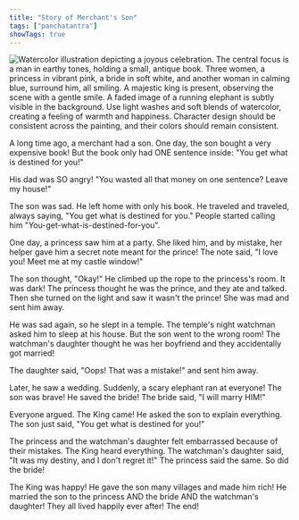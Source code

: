```yaml
---
title: "Story of Merchant's Son"
tags: ["panchatantra"]
showTags: true
---
```


![Watercolor illustration depicting a joyous celebration. The central focus is a man in earthy tones, holding a small, antique book. Three women, a princess in vibrant pink, a bride in soft white, and another woman in calming blue, surround him, all smiling.  A majestic king is present, observing the scene with a gentle smile.  A faded image of a running elephant is subtly visible in the background. Use light washes and soft blends of watercolor, creating a feeling of warmth and happiness. Character design should be consistent across the painting, and their colors should remain consistent.](/images/image_panchatantra-story-of-merchants-son1.png)


A long time ago, a merchant had a son.  One day, the son bought a very expensive book!  But the book only had ONE sentence inside:  "You get what is destined for you!" 

His dad was SO angry!  "You wasted all that money on one sentence?  Leave my house!" 

The son was sad. He left home with only his book.  He traveled and traveled, always saying, "You get what is destined for you."  People started calling him "You-get-what-is-destined-for-you".

One day, a princess saw him at a party.  She liked him, and by mistake, her helper gave him a secret note meant for the prince! The note said, "I love you! Meet me at my castle window!" 

The son thought, "Okay!"  He climbed up the rope to the princess's room.  It was dark! The princess thought he was the prince, and they ate and talked. Then she turned on the light and saw it wasn't the prince!  She was mad and sent him away.

He was sad again, so he slept in a temple.  The temple's night watchman asked him to sleep at his house.  But the son went to the wrong room!  The watchman's daughter thought he was her boyfriend and they accidentally got married!

The daughter said, "Oops!  That was a mistake!" and sent him away. 

Later, he saw a wedding.  Suddenly, a scary elephant ran at everyone!  The son was brave! He saved the bride!  The bride said, "I will marry HIM!" 

Everyone argued. The King came! He asked the son to explain everything. The son just said, "You get what is destined for you!" 

The princess and the watchman's daughter felt embarrassed because of their mistakes.  The King heard everything. The watchman's daughter said, "It was my destiny, and I don't regret it!" The princess said the same. So did the bride!

The King was happy! He gave the son many villages and made him rich! He married the son to the princess AND the bride AND the watchman's daughter! They all lived happily ever after! The end!
